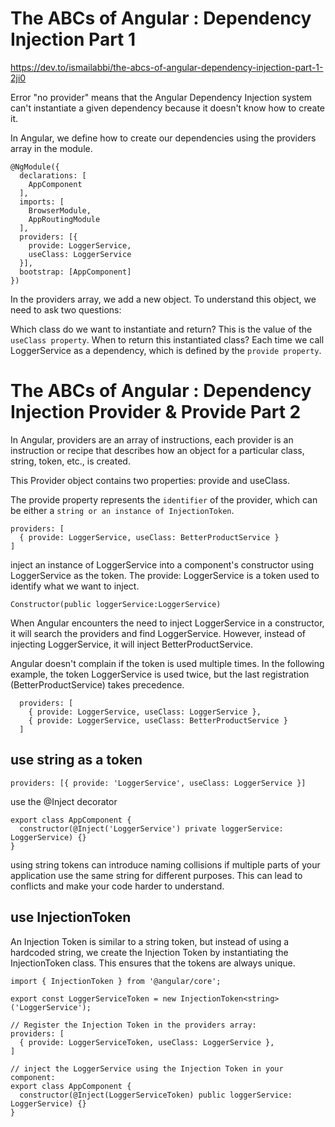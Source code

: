 # The ABCs of Angular : Dependency Injection Part 1
https://dev.to/ismailabbi/the-abcs-of-angular-dependency-injection-part-1-2ji0

Error "no provider" means that the Angular Dependency Injection system can't instantiate a given dependency because it doesn't know how to create it.

In Angular, we define how to create our dependencies using the providers array in the module.

```
@NgModule({
  declarations: [
    AppComponent
  ],
  imports: [
    BrowserModule,
    AppRoutingModule
  ],
  providers: [{
    provide: LoggerService,
    useClass: LoggerService
  }],
  bootstrap: [AppComponent]
})
```
In the providers array, we add a new object. To understand this object, we need to ask two questions:

Which class do we want to instantiate and return? This is the value of the `useClass property`.
When to return this instantiated class? Each time we call LoggerService as a dependency, which is defined by the `provide property`.

# The ABCs of Angular : Dependency Injection Provider & Provide Part 2
In Angular, providers are an array of instructions, each provider is an instruction or recipe that describes how an object for a particular class, string, token, etc., is created.

This Provider object contains two properties: provide and useClass.

The provide property represents the `identifier` of the provider, which can be either a `string or an instance of InjectionToken`.
```
providers: [
  { provide: LoggerService, useClass: BetterProductService }
]
```

inject an instance of LoggerService into a component's constructor using LoggerService as the token.
The provide: LoggerService is a token used to identify what we want to inject.
```
Constructor(public loggerService:LoggerService)
```
When Angular encounters the need to inject LoggerService in a constructor, it will search the providers and find LoggerService. 
However, instead of injecting LoggerService, it will inject BetterProductService. 

Angular doesn't complain if the token is used multiple times. In the following example, the token LoggerService is used twice, but the last registration (BetterProductService) takes precedence.
```
  providers: [
    { provide: LoggerService, useClass: LoggerService },
    { provide: LoggerService, useClass: BetterProductService }
  ]
```


## use string as a token
```
providers: [{ provide: 'LoggerService', useClass: LoggerService }]
```

use the @Inject decorator
```
export class AppComponent {
  constructor(@Inject('LoggerService') private loggerService: LoggerService) {}
}
```
using string tokens can introduce naming collisions if multiple parts of your application use the same string for different purposes. This can lead to conflicts and make your code harder to understand.


## use InjectionToken

An Injection Token is similar to a string token, but instead of using a hardcoded string, we create the Injection Token by instantiating the InjectionToken class. This ensures that the tokens are always unique.

```
import { InjectionToken } from '@angular/core';

export const LoggerServiceToken = new InjectionToken<string>('LoggerService');

// Register the Injection Token in the providers array:
providers: [
  { provide: LoggerServiceToken, useClass: LoggerService },
]

// inject the LoggerService using the Injection Token in your component:
export class AppComponent {
  constructor(@Inject(LoggerServiceToken) public loggerService: LoggerService) {}
}
```
